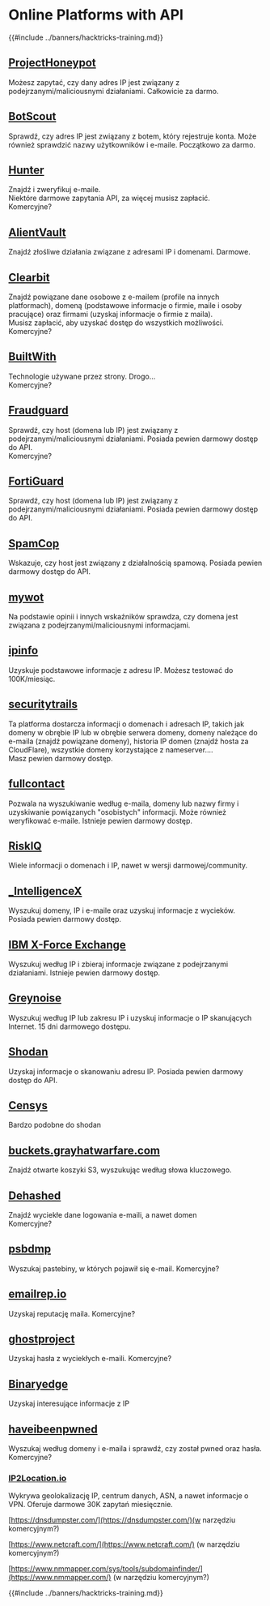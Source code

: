 # Online Platforms with API

{{#include ../banners/hacktricks-training.md}}

## [ProjectHoneypot](https://www.projecthoneypot.org/)

Możesz zapytać, czy dany adres IP jest związany z podejrzanymi/maliciousnymi działaniami. Całkowicie za darmo.

## [**BotScout**](http://botscout.com/api.htm)

Sprawdź, czy adres IP jest związany z botem, który rejestruje konta. Może również sprawdzić nazwy użytkowników i e-maile. Początkowo za darmo.

## [Hunter](https://hunter.io/)

Znajdź i zweryfikuj e-maile.\
Niektóre darmowe zapytania API, za więcej musisz zapłacić.\
Komercyjne?

## [AlientVault](https://otx.alienvault.com/api)

Znajdź złośliwe działania związane z adresami IP i domenami. Darmowe.

## [Clearbit](https://dashboard.clearbit.com/)

Znajdź powiązane dane osobowe z e-mailem (profile na innych platformach), domeną (podstawowe informacje o firmie, maile i osoby pracujące) oraz firmami (uzyskaj informacje o firmie z maila).\
Musisz zapłacić, aby uzyskać dostęp do wszystkich możliwości.\
Komercyjne?

## [BuiltWith](https://builtwith.com/)

Technologie używane przez strony. Drogo...\
Komercyjne?

## [Fraudguard](https://fraudguard.io/)

Sprawdź, czy host (domena lub IP) jest związany z podejrzanymi/maliciousnymi działaniami. Posiada pewien darmowy dostęp do API.\
Komercyjne?

## [FortiGuard](https://fortiguard.com/)

Sprawdź, czy host (domena lub IP) jest związany z podejrzanymi/maliciousnymi działaniami. Posiada pewien darmowy dostęp do API.

## [SpamCop](https://www.spamcop.net/)

Wskazuje, czy host jest związany z działalnością spamową. Posiada pewien darmowy dostęp do API.

## [mywot](https://www.mywot.com/)

Na podstawie opinii i innych wskaźników sprawdza, czy domena jest związana z podejrzanymi/maliciousnymi informacjami.

## [ipinfo](https://ipinfo.io/)

Uzyskuje podstawowe informacje z adresu IP. Możesz testować do 100K/miesiąc.

## [securitytrails](https://securitytrails.com/app/account)

Ta platforma dostarcza informacji o domenach i adresach IP, takich jak domeny w obrębie IP lub w obrębie serwera domeny, domeny należące do e-maila (znajdź powiązane domeny), historia IP domen (znajdź hosta za CloudFlare), wszystkie domeny korzystające z nameserver....\
Masz pewien darmowy dostęp.

## [fullcontact](https://www.fullcontact.com/)

Pozwala na wyszukiwanie według e-maila, domeny lub nazwy firmy i uzyskiwanie powiązanych "osobistych" informacji. Może również weryfikować e-maile. Istnieje pewien darmowy dostęp.

## [RiskIQ](https://www.spiderfoot.net/documentation/)

Wiele informacji o domenach i IP, nawet w wersji darmowej/community.

## [\_IntelligenceX](https://intelx.io/)

Wyszukuj domeny, IP i e-maile oraz uzyskuj informacje z wycieków. Posiada pewien darmowy dostęp.

## [IBM X-Force Exchange](https://exchange.xforce.ibmcloud.com/)

Wyszukuj według IP i zbieraj informacje związane z podejrzanymi działaniami. Istnieje pewien darmowy dostęp.

## [Greynoise](https://viz.greynoise.io/)

Wyszukuj według IP lub zakresu IP i uzyskuj informacje o IP skanujących Internet. 15 dni darmowego dostępu.

## [Shodan](https://www.shodan.io/)

Uzyskaj informacje o skanowaniu adresu IP. Posiada pewien darmowy dostęp do API.

## [Censys](https://censys.io/)

Bardzo podobne do shodan

## [buckets.grayhatwarfare.com](https://buckets.grayhatwarfare.com/)

Znajdź otwarte koszyki S3, wyszukując według słowa kluczowego.

## [Dehashed](https://www.dehashed.com/data)

Znajdź wyciekłe dane logowania e-maili, a nawet domen\
Komercyjne?

## [psbdmp](https://psbdmp.ws/)

Wyszukaj pastebiny, w których pojawił się e-mail. Komercyjne?

## [emailrep.io](https://emailrep.io/key)

Uzyskaj reputację maila. Komercyjne?

## [ghostproject](https://ghostproject.fr/)

Uzyskaj hasła z wyciekłych e-maili. Komercyjne?

## [Binaryedge](https://www.binaryedge.io/)

Uzyskaj interesujące informacje z IP

## [haveibeenpwned](https://haveibeenpwned.com/)

Wyszukaj według domeny i e-maila i sprawdź, czy został pwned oraz hasła. Komercyjne?

### [IP2Location.io](https://www.ip2location.io/)

Wykrywa geolokalizację IP, centrum danych, ASN, a nawet informacje o VPN. Oferuje darmowe 30K zapytań miesięcznie.

[https://dnsdumpster.com/](https://dnsdumpster.com/)(w narzędziu komercyjnym?)

[https://www.netcraft.com/](https://www.netcraft.com/) (w narzędziu komercyjnym?)

[https://www.nmmapper.com/sys/tools/subdomainfinder/](https://www.nmmapper.com/) (w narzędziu komercyjnym?)

{{#include ../banners/hacktricks-training.md}}
